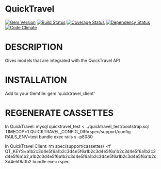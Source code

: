 QuickTravel
===========

[![Gem Version](https://badge.fury.io/rb/quicktravel_client.svg)](http://badge.fury.io/rb/quicktravel_client)
[![Build Status](https://travis-ci.org/sealink/quicktravel_client.svg?branch=master)](https://travis-ci.org/sealink/quicktravel_client)
[![Coverage Status](https://coveralls.io/repos/sealink/quicktravel_client/badge.svg)](https://coveralls.io/r/sealink/quicktravel_client)
[![Dependency Status](https://gemnasium.com/sealink/quicktravel_client.svg)](https://gemnasium.com/sealink/quicktravel_client)
[![Code Climate](https://codeclimate.com/github/sealink/quicktravel_client/badges/gpa.svg)](https://codeclimate.com/github/sealink/quicktravel_client)

# DESCRIPTION

Gives models that are integrated with the QuickTravel API

# INSTALLATION

Add to your Gemfile:
gem 'quicktravel_client'

# REGENERATE CASSETTES

In QuickTravel:
mysql quicktravel_test < ../quicktravel_test/bootstrap.sql
TIMECOP=1 QUICKTRAVEL_CONFIG_DIR=spec/support/config RAILS_ENV=test bundle exec rails s -p8080

In QuickTravel Client:
rm spec/support/cassettes/ -rf
QT_KEYS=a1b2c3d4e5f6a1b2c3d4e5f6a1b2c3d4e5f6a1b2c3d4e5f6a1b2c3d4e5f6a1b2,a1b2c3d4e5f6a1b2c3d4e5f6a1b2c3d4e5f6a1b2c3d4e5f6a1b2c3d4e5f6a1b2 bundle exec rspec
